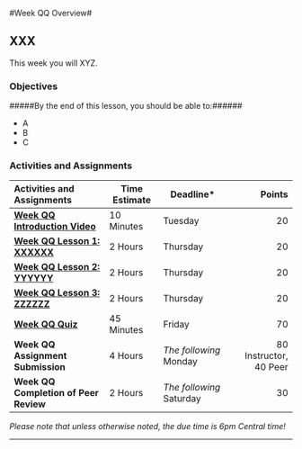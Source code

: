 #Week QQ Overview#

## XXX ##

This week you will XYZ.

### Objectives ###

#####By the end of this lesson, you should be able to:######

- A
- B 
- C

### Activities and Assignments ###

|Activities and Assignments | Time Estimate | Deadline* | Points|
|:------| -----|-------|----------:|
|**[Week QQ Introduction Video][wv]** |10 Minutes|Tuesday|20|
|**[Week QQ Lesson 1: XXXXXX](lesson1.md)**| 2 Hours |Thursday| 20|
|**[Week QQ Lesson 2: YYYYYY](lesson2.md)**| 2 Hours | Thursday | 20 |
|**[Week QQ Lesson 3: ZZZZZZ](lesson3.md)**| 2 Hours | Thursday| 20 |
|**[Week QQ Quiz][wq]**| 45 Minutes | Friday | 70|
|**Week QQ Assignment Submission**| 4 Hours | *The following* Monday | 80 Instructor, 40 Peer | 
|**Week QQ Completion of Peer Review**| 2 Hours | *The following* Saturday | 30 | 

*Please note that unless otherwise noted, the due time is 6pm Central time!*

----------
[wv]: https://mediaspace.illinois.edu/media/
[wq]: https://learn.illinois.edu/mod/quiz/view.php?id=1095179
